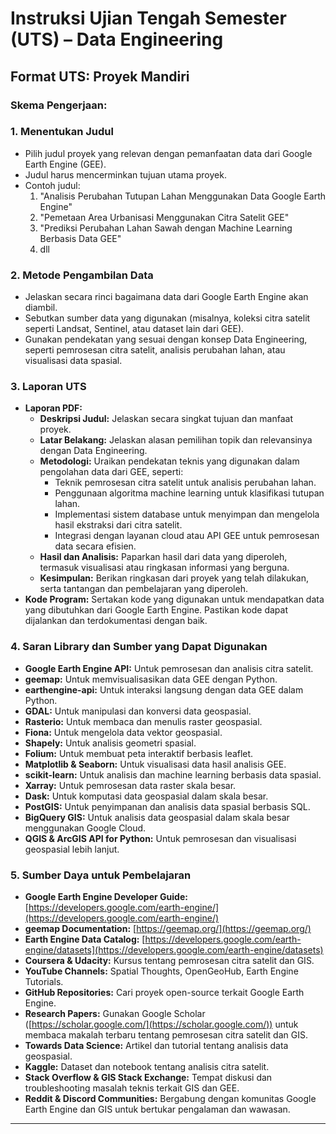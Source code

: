 # Instruksi Ujian Tengah Semester (UTS) – Data Engineering

## Format UTS: Proyek Mandiri

### Skema Pengerjaan:

### 1. Menentukan Judul

- Pilih judul proyek yang relevan dengan pemanfaatan data dari Google Earth Engine (GEE).
- Judul harus mencerminkan tujuan utama proyek.
- Contoh judul:
  1. "Analisis Perubahan Tutupan Lahan Menggunakan Data Google Earth Engine"
  2. "Pemetaan Area Urbanisasi Menggunakan Citra Satelit GEE"
  3. "Prediksi Perubahan Lahan Sawah dengan Machine Learning Berbasis Data GEE"
  4. dll

### 2. Metode Pengambilan Data

- Jelaskan secara rinci bagaimana data dari Google Earth Engine akan diambil.
- Sebutkan sumber data yang digunakan (misalnya, koleksi citra satelit seperti Landsat, Sentinel, atau dataset lain dari GEE).
- Gunakan pendekatan yang sesuai dengan konsep Data Engineering, seperti pemrosesan citra satelit, analisis perubahan lahan, atau visualisasi data spasial.

### 3. Laporan UTS
- **Laporan PDF:**
  - **Deskripsi Judul:** Jelaskan secara singkat tujuan dan manfaat proyek.
  - **Latar Belakang:** Jelaskan alasan pemilihan topik dan relevansinya dengan Data Engineering.
  - **Metodologi:** Uraikan pendekatan teknis yang digunakan dalam pengolahan data dari GEE, seperti:
    - Teknik pemrosesan citra satelit untuk analisis perubahan lahan.
    - Penggunaan algoritma machine learning untuk klasifikasi tutupan lahan.
    - Implementasi sistem database untuk menyimpan dan mengelola hasil ekstraksi dari citra satelit.
    - Integrasi dengan layanan cloud atau API GEE untuk pemrosesan data secara efisien.
  - **Hasil dan Analisis:** Paparkan hasil dari data yang diperoleh, termasuk visualisasi atau ringkasan informasi yang berguna.
  - **Kesimpulan:** Berikan ringkasan dari proyek yang telah dilakukan, serta tantangan dan pembelajaran yang diperoleh.
- **Kode Program:** Sertakan kode yang digunakan untuk mendapatkan data yang dibutuhkan dari Google Earth Engine. Pastikan kode dapat dijalankan dan terdokumentasi dengan baik.

### 4. Saran Library dan Sumber yang Dapat Digunakan

- **Google Earth Engine API:** Untuk pemrosesan dan analisis citra satelit.
- **geemap:** Untuk memvisualisasikan data GEE dengan Python.
- **earthengine-api:** Untuk interaksi langsung dengan data GEE dalam Python.
- **GDAL:** Untuk manipulasi dan konversi data geospasial.
- **Rasterio:** Untuk membaca dan menulis raster geospasial.
- **Fiona:** Untuk mengelola data vektor geospasial.
- **Shapely:** Untuk analisis geometri spasial.
- **Folium:** Untuk membuat peta interaktif berbasis leaflet.
- **Matplotlib & Seaborn:** Untuk visualisasi data hasil analisis GEE.
- **scikit-learn:** Untuk analisis dan machine learning berbasis data spasial.
- **Xarray:** Untuk pemrosesan data raster skala besar.
- **Dask:** Untuk komputasi data geospasial dalam skala besar.
- **PostGIS:** Untuk penyimpanan dan analisis data spasial berbasis SQL.
- **BigQuery GIS:** Untuk analisis data geospasial dalam skala besar menggunakan Google Cloud.
- **QGIS & ArcGIS API for Python:** Untuk pemrosesan dan visualisasi geospasial lebih lanjut.

### 5. Sumber Daya untuk Pembelajaran

- **Google Earth Engine Developer Guide:** [https://developers.google.com/earth-engine/](https://developers.google.com/earth-engine/)
- **geemap Documentation:** [https://geemap.org/](https://geemap.org/)
- **Earth Engine Data Catalog:** [https://developers.google.com/earth-engine/datasets](https://developers.google.com/earth-engine/datasets)
- **Coursera & Udacity:** Kursus tentang pemrosesan citra satelit dan GIS.
- **YouTube Channels:** Spatial Thoughts, OpenGeoHub, Earth Engine Tutorials.
- **GitHub Repositories:** Cari proyek open-source terkait Google Earth Engine.
- **Research Papers:** Gunakan Google Scholar ([https://scholar.google.com/](https://scholar.google.com/)) untuk membaca makalah terbaru tentang pemrosesan citra satelit dan GIS.
- **Towards Data Science:** Artikel dan tutorial tentang analisis data geospasial.
- **Kaggle:** Dataset dan notebook tentang analisis citra satelit.
- **Stack Overflow & GIS Stack Exchange:** Tempat diskusi dan troubleshooting masalah teknis terkait GIS dan GEE.
- **Reddit & Discord Communities:** Bergabung dengan komunitas Google Earth Engine dan GIS untuk bertukar pengalaman dan wawasan.

---
